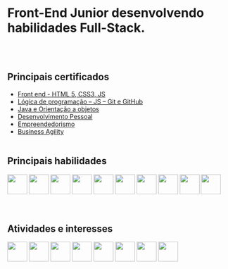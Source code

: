 # **Front-End Junior** desenvolvendo habilidades **Full-Stack**.
<br><br>

## **Principais certificados**
- [Front end - HTML 5, CSS3, JS](https://cursos.alura.com.br/degree/certificate/8690958b-0a1e-41ff-b8c9-1f67b35e6b64)
- [Lógica de programação – JS – Git e GitHub](https://cursos.alura.com.br/degree/certificate/d895918b-2319-4665-991b-419d738a1b7b)
- [Java e Orientação a objetos](https://cursos.alura.com.br/degree/certificate/eebff43e-d3bd-46cd-afa6-94b309a01f29)
- [Desenvolvimento Pessoal](https://cursos.alura.com.br/degree/certificate/fca96726-2643-420d-928e-4cd9ee142e55)
- [Empreendedorismo](https://cursos.alura.com.br/degree/certificate/ce43c818-c794-46c8-b1f7-b80cde30a395)
- [Business Agility](https://cursos.alura.com.br/degree/certificate/323e10a5-f9d9-4a09-9b89-5652d2f19bcb)
<br><br>

## **Principais habilidades**
<div>
<img height="45px" width="45px" src="https://cdn.jsdelivr.net/gh/devicons/devicon/icons/html5/html5-original.svg?raw=true">
<img height="45px" width="45px" src="https://cdn.jsdelivr.net/gh/devicons/devicon/icons/css3/css3-original.svg?raw=true">
<img height="45px" width="45px" src="https://cdn.jsdelivr.net/gh/devicons/devicon/icons/bootstrap/bootstrap-original.svg?raw=true">
<img height="45px" width="45px" src="https://cdn.jsdelivr.net/gh/devicons/devicon/icons/javascript/javascript-original.svg?raw=true">
<img height="45px" width="45px" src="https://cdn.jsdelivr.net/gh/devicons/devicon/icons/typescript/typescript-original.svg?raw=true">
<img height="45px" width="45px" src="https://cdn.jsdelivr.net/gh/devicons/devicon/icons/nodejs/nodejs-original.svg?raw=true">
<img height="45px" width="45px" src="https://cdn.jsdelivr.net/gh/devicons/devicon/icons/react/react-original.svg?raw=true">
<img height="45px" width="45px" src="https://cdn.jsdelivr.net/gh/devicons/devicon/icons/git/git-original.svg?raw=true">
<img height="45px" width="45px" src="https://cdn.jsdelivr.net/gh/devicons/devicon/icons/vscode/vscode-original.svg?raw=true">
<img height="45px" width="45px" src="https://cdn.jsdelivr.net/gh/devicons/devicon/icons/wordpress/wordpress-original.svg?raw=true">
</div>
<br><br>

## **Atividades e interesses**
<div>
<img height="45px" width="45px" src="https://cdn.jsdelivr.net/gh/devicons/devicon/icons/angularjs/angularjs-original.svg?raw=true">
<img height="45px" width="45px" src="https://cdn.jsdelivr.net/gh/devicons/devicon/icons/adonisjs/adonisjs-original.svg?raw=true">
<img height="45px" width="45px" src="https://cdn.jsdelivr.net/gh/devicons/devicon/icons/mysql/mysql-original.svg?raw=true">
<img height="45px" width="45px" src="https://cdn.jsdelivr.net/gh/devicons/devicon/icons/java/java-original.svg?raw=true">
<img height="45px" width="45px" src="https://cdn.jsdelivr.net/gh/devicons/devicon/icons/jquery/jquery-original.svg?raw=true">
<img height="45px" width="45px" src="https://cdn.jsdelivr.net/gh/devicons/devicon/icons/python/python-original.svg?raw=true">
<img height="45px" width="45px" src="https://cdn.jsdelivr.net/gh/devicons/devicon/icons/csharp/csharp-original.svg?raw=true">
<img height="45px" width="45px" src="https://cdn.jsdelivr.net/gh/devicons/devicon/icons/php/php-original.svg?raw=true">
</div>
<br><br>
